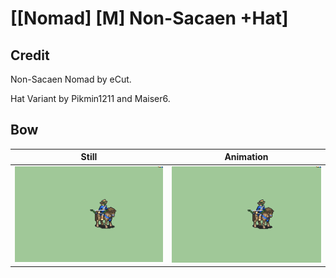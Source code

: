 # [\[Nomad\] \[M\] Non-Sacaen +Hat]

## Credit

Non-Sacaen Nomad by eCut.

Hat Variant by Pikmin1211 and Maiser6.
	
## Bow

| Still | Animation |
| :---: | :-------: |
| ![Bow still](./Bow_000.png) | ![Bow animation](./Bow.gif) |
